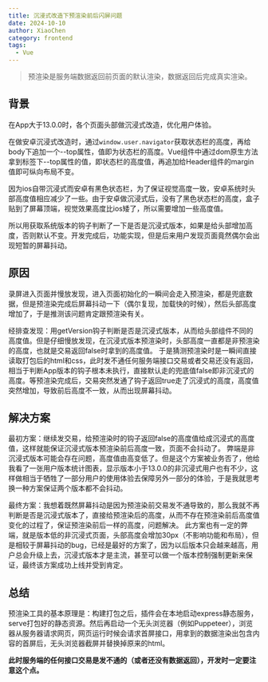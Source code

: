 ```yaml
---
title: 沉浸式改造下预渲染前后闪屏问题
date: 2024-10-10
author: XiaoChen
category: frontend
tags:
  - Vue
---
```


> 预渲染是服务端数据返回前页面的默认渲染，数据返回后完成真实渲染。

## 背景

在App大于13.0.0时，各个页面头部做沉浸式改造，优化用户体验。

在做安卓沉浸式改造时，通过`window.user.navigator`获取状态栏的高度，再给body下追加一个--top属性，值即为状态栏的高度。Vue组件中通过dom原生方法拿到标签下--top属性的值，即状态栏的高度值，再追加给Header组件的margin值即可纵向布局不变。

因为ios自带沉浸式而安卓有黑色状态栏，为了保证视觉高度一致，安卓系统时头部高度值相应减少了一些。由于安卓做沉浸式后，没有了黑色状态栏的高度，盒子贴到了屏幕顶端，视觉效果高度比ios矮了，所以需要增加一些高度值。

所以用获取系统版本的钩子判断了一下是否是沉浸式版本，如果是给头部增加高度，否则默认不变。开发完成后，功能实现，但是后来用户发现页面竟然偶尔会出现短暂的屏幕抖动。

## 原因

录屏进入页面并慢放发现，进入页面初始化的一瞬间会走入预渲染，都是兜底数据，但是预渲染完成后屏幕抖动一下（偶尔复现，加载快的时候），然后头部高度增加了，于是推测该问题肯定跟预渲染有关。

经排查发现：用getVersion钩子判断是否是沉浸式版本，从而给头部组件不同的高度值。但是仔细慢放发现，在沉浸式版本预渲染时，头部高度一直都是非预渲染的高度，也就是交易返回false时拿到的高度值。
于是猜测预渲染时是一瞬间直接读取打包后的html和css，此时发不通任何服务端接口交易或者交易还没有返回，相当于判断App版本的钩子根本未执行，直接默认走的兜底值false即非沉浸式的高度。等预渲染完成后，交易突然发通了钩子返回true走了沉浸式的高度，高度值突然增加，导致前后高度不一致，从而出现屏幕抖动。

## 解决方案

最初方案：继续发交易，给预渲染时的钩子返回false的高度值给成沉浸式的高度值，这样就能保证沉浸式版本预渲染前后高度一致，页面不会抖动了。
弊端是非沉浸式版本可能会存在问题，高度值由高变低了。但是这个方案被业务否了，他给我看了一张用户版本统计图表，显示版本小于13.0.0的非沉浸式用户也有不少，这样做相当于牺牲了一部分用户的使用体验去保障另外一部分的体验，于是我就思考换一种方案保证两个版本都不会抖动。

最终方案：我想着既然屏幕抖动是因为预渲染前交易发不通导致的，那么我就不再判断是否是沉浸式版本了，直接给预渲染后的高度，从而不存在预渲染前后高度值变化的过程了，保证预渲染前后一样的高度，问题解决。
此方案也有一定的弊端，就是版本低的非沉浸式页面，头部高度会增加30px（不影响功能和布局），但是相较于屏幕抖动的bug，已经是最好的方案了，因为以后版本只会越来越高，用户总会升级上去，沉浸式版本才是主流，甚至可以做一个版本控制强制更新来保证，最终该方案成功上线并受到肯定。

## 总结

预渲染工具的基本原理是：构建打包之后，插件会在本地启动express静态服务，serve打包好的静态资源。然后再启动一个无头浏览器（例如Puppeteer），浏览器从服务器请求网页，网页运行时候会请求首屏接口，用拿到的数据渲染出包含内容的首屏后，无头浏览器截屏并替换掉原来的html。

**此时服务端的任何接口交易是发不通的（或者还没有数据返回），开发时一定要注意这个点。**

